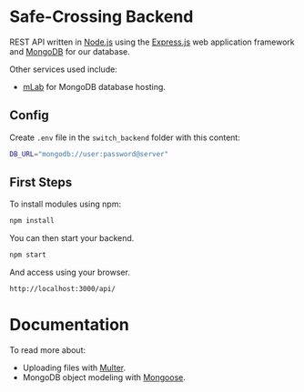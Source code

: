 # Safe-Crossing Backend
REST API written in
<a href="https://nodejs.org/en/about/" target="_blank">Node.js</a>
 using the
 <a href="https://expressjs.com/" target="_blank">Express.js</a>
 web application framework and
 <a href="https://www.mongodb.com/" target="_blank">MongoDB</a>
 for our database.

Other services used include:
- <a href="https://mlab.com/" target="_blank">mLab</a>
for MongoDB database hosting.

## Config
Create `.env` file in the `switch_backend` folder with this content:
```sh
DB_URL="mongodb://user:password@server"
```

## First Steps
To install modules using npm:
```sh
npm install
```

You can then start your backend.
```sh
npm start
```

And access using your browser.
```
http://localhost:3000/api/
```

# Documentation

To read more about:
- Uploading files with
<a href="https://github.com/expressjs/multer" target="_blank">Multer</a>.
- MongoDB object modeling with
<a href="https://mongoosejs.com/" target="_blank">Mongoose</a>.
